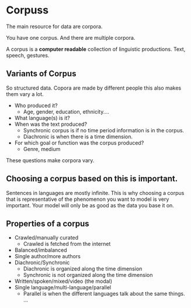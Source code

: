 # Corpuss

The main resource for data are corpora.

You have one corpus. And there are multiple corpora. 

A corpus is a **computer readable** collection of linguistic productions. Text, speech, gestures.


## Variants of Corpus 
So structured data. Copora are made by different people this also makes them vary a lot. 

- Who produced it?
	-	Age, gender, education, ethnicity....
- What language(s) is it?
- When was the text produced?
	- Synchronic corpus is if no time period information is in the corpus. 
	- Diachronic is when there is a time dimension. 
- For which goal or function was the corpus produced?
	-	Genre, medium

These questions make corpora vary.

## Choosing a corpus based on this is important.
Sentences in languages are mostly infinite. This is why choosing a corpus that is representative of the phenomenon you want to model is very important. Your model will only be as good as the data you base it on. 

## Properties of a corpus
- Crawled/manually curated 
	- Crawled is fetched from the internet 
- Balanced/imbalanced
- Single author/more authors 
- Diachronic/Synchronic 
	- Diachronic is organized along the time dimension
	- Synchronic is not organized along the time dimension
- Written/spoken/mixed/video (the modal)
- Single language/multi-language/parallel 
	- Parallel is when the different languages talk about the same things. 
...